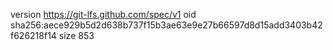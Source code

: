 version https://git-lfs.github.com/spec/v1
oid sha256:aece929b5d2d638b737f15b3ae63e9e27b66597d8d15add3403b42f626218f14
size 853
